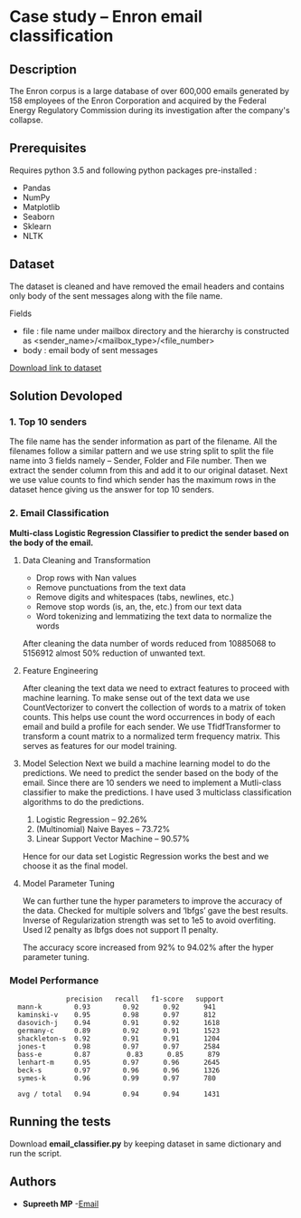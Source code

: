 # Case study – Enron email classification 

## Description
The Enron corpus is a large database of over 600,000 emails generated by 158 employees of the Enron Corporation and acquired by the Federal Energy Regulatory Commission during its investigation after the company's collapse.

## Prerequisites

  Requires python 3.5 and following python packages pre-installed :
* Pandas 
* NumPy
* Matplotlib
* Seaborn
* Sklearn
* NLTK

## Dataset
The dataset is cleaned and have removed the email headers and contains only body of the sent messages along with the file name.

Fields
* file : file name under mailbox directory and the hierarchy is constructed as <sender_name>/<mailbox_type>/<file_number>
* body : email body of sent messages

[Download link to dataset](https://drive.google.com/file/d/1yNMKT2-DoLCZMLlrAdqy6iNWQVCYq1OS/)

## Solution Devoloped

### 1. Top 10 senders
The file name has the sender information as part of the filename. All the filenames follow a similar pattern and we use string split to split the file name into 3 fields namely – Sender, Folder and File number. Then we extract the sender column from this and add it to our original dataset. Next we use value counts to find which sender has the maximum rows in the dataset hence giving us the answer for top 10 senders.


### 2. Email Classification
**Multi-class Logistic Regression Classifier to predict the sender based on the body of the email.**

1. Data Cleaning and Transformation
    * Drop rows with Nan values
    * Remove punctuations from the text data
    * Remove digits and whitespaces (tabs, newlines, etc.)
    * Remove stop words (is, an, the, etc.) from our text data
    * Word tokenizing and lemmatizing the text data to normalize the words
  
    After cleaning the data number of words reduced from 10885068 to 5156912 almost 50% reduction of unwanted text.
  
2. Feature Engineering

      After cleaning the text data we need to extract features to proceed with machine learning. To make sense out of the text data we       use CountVectorizer to convert the collection of words to a matrix of token counts. This helps use count the word occurrences in         body of each email and build a profile for each sender. We use TfidfTransformer to transform a count matrix to a normalized term         frequency matrix. This serves as features for our model training. 

3. Model Selection
      Next we build a machine learning model to do the predictions. We need to predict the sender based on the body of the email. Since     there are 10 senders we need to implement a Mutli-class classifier to make the predictions. I have used 3 multiclass classification     algorithms to do the predictions. 

    1.	Logistic Regression – 92.26%
    2.	(Multinomial) Naive Bayes – 73.72%
    3.	Linear Support Vector Machine – 90.57%

    Hence for our data set Logistic Regression works the best and we choose it as the final model.

4. Model Parameter Tuning

   We can further tune the hyper parameters to improve the accuracy of the data. Checked for multiple solvers and ‘lbfgs’ gave the best    results. Inverse of Regularization strength was set to 1e5 to avoid overfiting. Used l2 penalty as lbfgs does not support l1 penalty. 

   The accuracy score increased from 92% to 94.02% after the hyper parameter tuning. 

### Model Performance

```
              precision	  recall   f1-score   support
  mann-k        0.93       	0.92      0.92      941
  kaminski-v    0.95      	0.98      0.97      812
  dasovich-j    0.94      	0.91      0.92      1618
  germany-c     0.89      	0.92      0.91      1523
  shackleton-s  0.92      	0.91      0.91      1204
  jones-t       0.98      	0.97      0.97      2584
  bass-e        0.87         0.83      0.85      879
  lenhart-m     0.95      	0.97      0.96      2645
  beck-s        0.97      	0.96      0.96      1326
  symes-k       0.96      	0.99      0.97      780
  
  avg / total   0.94      	0.94      0.94      1431
```
## Running the tests

  Download **email_classifier.py** by keeping dataset in same dictionary and run the script.
  
## Authors
 
* **Supreeth MP** -[Email](supreeth2812@gmail.com)
